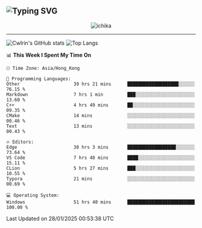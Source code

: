 ![Typing SVG](https://readme-typing-svg.demolab.com?font=Jost&size=24&pause=1000&color=7799EE&vCenter=true&multiline=true&random=false&width=435&height=100&lines=Hi+there;I'm+Sakurakouji+Nanaha;You+can+also+tell+me+Cwlrin%E2%98%86)
---
<p align="center">
  <img src="https://image.cwlrin.wiki/images/2024/11/09/1000015899.md.png" alt="ichika" border="0" />
</p>

---
![Cwlrin's GitHub stats](https://github-readme-stats.vercel.app/api?username=cwlrin&show_icons=true&theme=buefy)
![Top Langs](https://github-readme-stats.vercel.app/api/top-langs/?username=cwlrin&layout=compact&hide=html,css)

<!--START_SECTION:waka-->
📊 **This Week I Spent My Time On** 

```text
🕑︎ Time Zone: Asia/Hong_Kong

💬 Programming Languages: 
Other                    39 hrs 21 mins      ███████████████████░░░░░░   76.15 % 
Markdown                 7 hrs 1 min         ███░░░░░░░░░░░░░░░░░░░░░░   13.60 % 
C++                      4 hrs 49 mins       ██░░░░░░░░░░░░░░░░░░░░░░░   09.35 % 
CMake                    14 mins             ░░░░░░░░░░░░░░░░░░░░░░░░░   00.46 % 
Text                     13 mins             ░░░░░░░░░░░░░░░░░░░░░░░░░   00.43 % 

🔥 Editors: 
Edge                     38 hrs 3 mins       ██████████████████░░░░░░░   73.64 % 
VS Code                  7 hrs 48 mins       ████░░░░░░░░░░░░░░░░░░░░░   15.11 % 
CLion                    5 hrs 27 mins       ███░░░░░░░░░░░░░░░░░░░░░░   10.55 % 
Typora                   21 mins             ░░░░░░░░░░░░░░░░░░░░░░░░░   00.69 % 

💻 Operating System: 
Windows                  51 hrs 40 mins      █████████████████████████   100.00 % 
```


 Last Updated on 28/01/2025 00:53:38 UTC
<!--END_SECTION:waka-->
